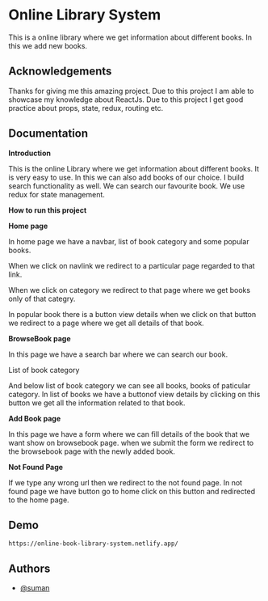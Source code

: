 
# Online Library System

This is a online library where we get information about different books. In this we add new books.



## Acknowledgements

Thanks for giving me this amazing project. Due to this project I am able to showcase my knowledge about ReactJs. Due to this project I get good practice about props, state, redux, routing etc.


## Documentation

**Introduction**

This is the online Library where we get information about different books. It is very easy to use. In this we can also add books of our choice. I build search functionality as well. We can search our favourite book. We use redux for state management.

**How to run this project**

**Home page**

In home page we have a navbar, list of book category and some popular books.

When we click on navlink we redirect to a particular page regarded to that link.

When we click on category we redirect to that page where we get books only of that categry.

In popular book there is a button view details when we click on that button we redirect to a page where we get all details of that book.

**BrowseBook page**

In this page we have a search bar where we can search our book.

List of book category

And below list of book category we can see all books, books of paticular category. In list of books we have a buttonof view details by clicking on this button we get all the information related to that book.

**Add Book page**

In this page we have a form where we can fill details of the book that we want show on browsebook page. when we submit the form we redirect to the browsebook page with the newly added book.

**Not Found Page**

If we type any wrong url then we redirect to the not found page. In not found page we have button go to home click on this button and redirected to the home page.




## Demo
``https://online-book-library-system.netlify.app/``


## Authors

- [@suman](https://github.com/SumanCoderr/Online-Book-Library)

